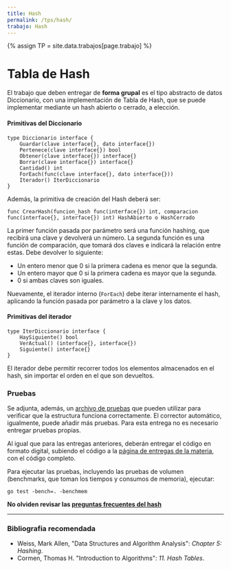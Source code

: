 ```yaml
---
title: Hash
permalink: /tps/hash/
trabajo: Hash
---
```

{% assign TP = site.data.trabajos[page.trabajo] %}

Tabla de Hash
=============

El trabajo que deben entregar de **forma grupal** es el tipo abstracto de datos Diccionario, con una implementación de Tabla de Hash, que se puede implementar mediante un hash abierto o cerrado, a elección.

#### Primitivas del Diccionario
``` golang
type Diccionario interface {
	Guardar(clave interface{}, dato interface{})
	Pertenece(clave interface{}) bool
	Obtener(clave interface{}) interface{}
	Borrar(clave interface{}) interface{}
	Cantidad() int
	ForEach(func(clave interface{}, dato interface{}))
	Iterador() IterDiccionario	
}
```

Además, la primitiva de creación del Hash deberá ser: 
```golang
func CrearHash(funcion_hash func(interface{}) int, comparacion func(interface{}, interface{}) int) HashAbierto o HashCerrado
```

La primer función pasada por parámetro será una función hashing, que recibirá una clave y devolverá un número. 
La segunda función es una función de comparación, que tomará dos claves e indicará la relación entre estas. Debe devolver lo siguiente:
* Un entero menor que 0 si la primera cadena es menor que la segunda.
* Un entero mayor que 0 si la primera cadena es mayor que la segunda.
* 0 si ambas claves son iguales.

Nuevamente, el iterador interno (`ForEach`) debe iterar internamente el hash, aplicando la función pasada por parámetro a la clave y los datos. 


#### Primitivas del iterador
``` golang
type IterDiccionario interface {
	HaySiguiente() bool
	VerActual() (interface{}, interface{})
	Siguiente() interface{}
}
```

El iterador debe permitir recorrer todos los elementos almacenados en el hash, sin importar el orden en el que son devueltos.


### Pruebas

Se adjunta, además, un [archivo de pruebas]({{site.skel}}) que pueden utilizar para verificar que la estructura funciona correctamente.  El corrector automático, igualmente, puede añadir más pruebas. Para esta entrega no es necesario entregar pruebas propias.

Al igual que para las entregas anteriores, deberán entregar el código en formato digital, subiendo el código a la [página de entregas de la materia]({{site.entregas}}), con el código completo.

Para ejecutar las pruebas, incluyendo las pruebas de volumen (benchmarks, que toman los tiempos y consumos de memoria), ejecutar: 

	go test -bench=. -benchmem

**No olviden revisar las [preguntas frecuentes del hash](/algo2/faq/hash)**

---
### Bibliografia recomendada
* Weiss, Mark Allen, "Data Structures and Algorithm Analysis": *Chapter 5: Hashing*.
* Cormen, Thomas H. "Introduction to Algorithms": *11. Hash Tables*.
